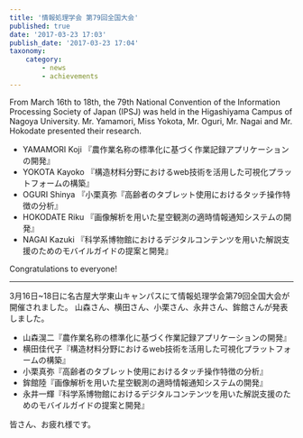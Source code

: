 ```yaml
---
title: '情報処理学会 第79回全国大会'
published: true
date: '2017-03-23 17:03'
publish_date: '2017-03-23 17:04'
taxonomy:
    category:
        - news
        - achievements
---
```


From March 16th to 18th, the 79th National Convention of the Information Processing Society of Japan (IPSJ) was held in the Higashiyama Campus of Nagoya University.
Mr. Yamamori, Miss Yokota, Mr. Oguri, Mr. Nagai and Mr. Hokodate presented their research.

- YAMAMORI Koji 『農作業名称の標準化に基づく作業記録アプリケーションの開発』
- YOKOTA Kayoko 『構造材料分野におけるweb技術を活用した可視化プラットフォームの構築』
- OGURI Shinya 『小栗真弥『高齢者のタブレット使用におけるタッチ操作特徴の分析』
- HOKODATE Riku 『画像解析を用いた星空観測の適時情報通知システムの開発』
- NAGAI Kazuki 『科学系博物館におけるデジタルコンテンツを用いた解説支援のためのモバイルガイドの提案と開発』

Congratulations to everyone!

---


3月16日~18日に名古屋大学東山キャンパスにて情報処理学会第79回全国大会が開催されました。
山森さん、横田さん、小栗さん、永井さん、鉾館さんが発表しました。

- 山森滉二『農作業名称の標準化に基づく作業記録アプリケーションの開発』
- 横田佳代子『構造材料分野におけるweb技術を活用した可視化プラットフォームの構築』
- 小栗真弥『高齢者のタブレット使用におけるタッチ操作特徴の分析』
- 鉾館陸『画像解析を用いた星空観測の適時情報通知システムの開発』
- 永井一輝『科学系博物館におけるデジタルコンテンツを用いた解説支援のためのモバイルガイドの提案と開発』

皆さん、お疲れ様です。
